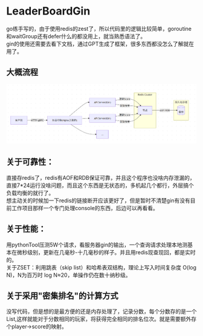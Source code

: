 # LeaderBoardGin
go练手写的，由于使用redis的zest了，所以代码里的逻辑比较简单，goroutine和waitGroup还有defer什么的都没用上，就当熟悉语法了。  
gin的使用还需要去看下文档，通过GPT生成了框架，很多东西都没怎么了解就在用了。

## 大概流程
![alt text](864efbd22ac705441e815559f9ece28e.png)

## 关于可靠性：
直接存redis了，redis有AOF和RDB保证可靠，并且这个程序也没啥内存泄漏的，直接7*24运行没啥问题，而且这个东西是无状态的，多机起几个都行，外层搞个负载均衡的就行了。  
想主动关的时候加一下redis的链接断开应该更好了，但是暂时不清楚gin有没有目前工作项目那样一个专门处理console的东西，后边可以再看看。
## 关于性能：
用pythonTool压测5W个请求，看服务器gin的输出，一个查询请求处理本地测基本在微秒级别，更新在几毫秒-十几毫秒的样子。并且用redis现查现回，都是实时的。  
关于ZSET：利用跳表（skip list）和哈希表双结构，理论上写入时间复杂度 O(log N)，N为百万时 log N≈20，单操作仍在数十纳秒级。

## 关于采用"密集排名"的计算方式
没写代码，但是想的是最方便的还是内存处理了，记录分数，每个分数存的是一个List,这样就能对于分数相同的玩家，将获得完全相同的排名位次。就是需要额外存个player->score的映射。
